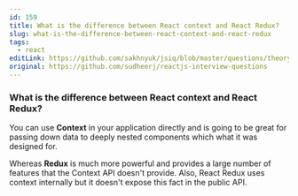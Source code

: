 ```yaml
---
id: 159
title: What is the difference between React context and React Redux?
slug: what-is-the-difference-between-react-context-and-react-redux
tags:
  - react
editLink: https://github.com/sakhnyuk/jsiq/blob/master/questions/theory/react/159.md
original: https://github.com/sudheerj/reactjs-interview-questions
---
```


### What is the difference between React context and React Redux?

You can use **Context** in your application directly and is going to be great for passing down data to deeply nested components which what it was designed for.

Whereas **Redux** is much more powerful and provides a large number of features that the Context API doesn't provide. Also, React Redux uses context internally but it doesn't expose this fact in the public API.